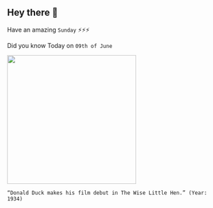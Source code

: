 ## Hey there 👋
Have an amazing `Sunday` ⚡⚡⚡

Did you know Today on `09th of June`
 
 [<img src="https://static.wikia.nocookie.net/donaldduck/images/1/1f/DonaldDuck.jpg/revision/latest/scale-to-width-down/899?cb=20090727132040&path-prefix=no" width="300" />](https://abc7chicago.com/donald-duck-anniversary-birthday-first-appearance/5338510/#:~:text=Everybody's%20favorite%20cartoon%20duck%20made,cartoon%20characters%20by%20the%201940s.) 
 ```
“Donald Duck makes his film debut in The Wise Little Hen.” (Year: 1934)
```
